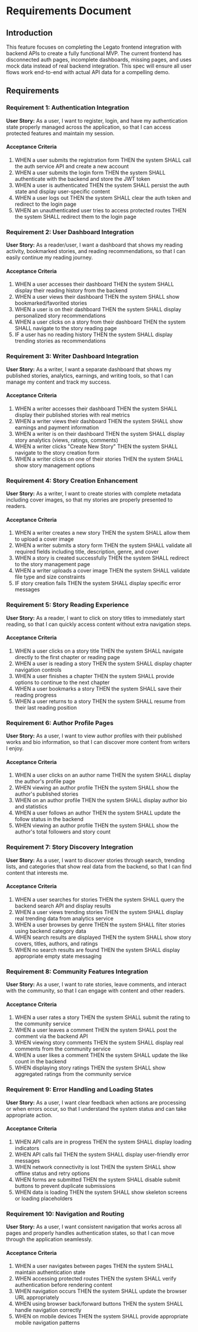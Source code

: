 # Requirements Document

## Introduction

This feature focuses on completing the Legato frontend integration with backend APIs to create a fully functional MVP. The current frontend has disconnected auth pages, incomplete dashboards, missing pages, and uses mock data instead of real backend integration. This spec will ensure all user flows work end-to-end with actual API data for a compelling demo.

## Requirements

### Requirement 1: Authentication Integration

**User Story:** As a user, I want to register, login, and have my authentication state properly managed across the application, so that I can access protected features and maintain my session.

#### Acceptance Criteria

1. WHEN a user submits the registration form THEN the system SHALL call the auth service API and create a new account
2. WHEN a user submits the login form THEN the system SHALL authenticate with the backend and store the JWT token
3. WHEN a user is authenticated THEN the system SHALL persist the auth state and display user-specific content
4. WHEN a user logs out THEN the system SHALL clear the auth token and redirect to the login page
5. WHEN an unauthenticated user tries to access protected routes THEN the system SHALL redirect them to the login page

### Requirement 2: User Dashboard Integration

**User Story:** As a reader/user, I want a dashboard that shows my reading activity, bookmarked stories, and reading recommendations, so that I can easily continue my reading journey.

#### Acceptance Criteria

1. WHEN a user accesses their dashboard THEN the system SHALL display their reading history from the backend
2. WHEN a user views their dashboard THEN the system SHALL show bookmarked/favorited stories
3. WHEN a user is on their dashboard THEN the system SHALL display personalized story recommendations
4. WHEN a user clicks on a story from their dashboard THEN the system SHALL navigate to the story reading page
5. IF a user has no reading history THEN the system SHALL display trending stories as recommendations

### Requirement 3: Writer Dashboard Integration

**User Story:** As a writer, I want a separate dashboard that shows my published stories, analytics, earnings, and writing tools, so that I can manage my content and track my success.

#### Acceptance Criteria

1. WHEN a writer accesses their dashboard THEN the system SHALL display their published stories with real metrics
2. WHEN a writer views their dashboard THEN the system SHALL show earnings and payment information
3. WHEN a writer is on their dashboard THEN the system SHALL display story analytics (views, ratings, comments)
4. WHEN a writer clicks "Create New Story" THEN the system SHALL navigate to the story creation form
5. WHEN a writer clicks on one of their stories THEN the system SHALL show story management options

### Requirement 4: Story Creation Enhancement

**User Story:** As a writer, I want to create stories with complete metadata including cover images, so that my stories are properly presented to readers.

#### Acceptance Criteria

1. WHEN a writer creates a new story THEN the system SHALL allow them to upload a cover image
2. WHEN a writer submits a story form THEN the system SHALL validate all required fields including title, description, genre, and cover
3. WHEN a story is created successfully THEN the system SHALL redirect to the story management page
4. WHEN a writer uploads a cover image THEN the system SHALL validate file type and size constraints
5. IF story creation fails THEN the system SHALL display specific error messages

### Requirement 5: Story Reading Experience

**User Story:** As a reader, I want to click on story titles to immediately start reading, so that I can quickly access content without extra navigation steps.

#### Acceptance Criteria

1. WHEN a user clicks on a story title THEN the system SHALL navigate directly to the first chapter or reading page
2. WHEN a user is reading a story THEN the system SHALL display chapter navigation controls
3. WHEN a user finishes a chapter THEN the system SHALL provide options to continue to the next chapter
4. WHEN a user bookmarks a story THEN the system SHALL save their reading progress
5. WHEN a user returns to a story THEN the system SHALL resume from their last reading position

### Requirement 6: Author Profile Pages

**User Story:** As a user, I want to view author profiles with their published works and bio information, so that I can discover more content from writers I enjoy.

#### Acceptance Criteria

1. WHEN a user clicks on an author name THEN the system SHALL display the author's profile page
2. WHEN viewing an author profile THEN the system SHALL show the author's published stories
3. WHEN on an author profile THEN the system SHALL display author bio and statistics
4. WHEN a user follows an author THEN the system SHALL update the follow status in the backend
5. WHEN viewing an author profile THEN the system SHALL show the author's total followers and story count

### Requirement 7: Story Discovery Integration

**User Story:** As a user, I want to discover stories through search, trending lists, and categories that show real data from the backend, so that I can find content that interests me.

#### Acceptance Criteria

1. WHEN a user searches for stories THEN the system SHALL query the backend search API and display results
2. WHEN a user views trending stories THEN the system SHALL display real trending data from analytics service
3. WHEN a user browses by genre THEN the system SHALL filter stories using backend category data
4. WHEN search results are displayed THEN the system SHALL show story covers, titles, authors, and ratings
5. WHEN no search results are found THEN the system SHALL display appropriate empty state messaging

### Requirement 8: Community Features Integration

**User Story:** As a user, I want to rate stories, leave comments, and interact with the community, so that I can engage with content and other readers.

#### Acceptance Criteria

1. WHEN a user rates a story THEN the system SHALL submit the rating to the community service
2. WHEN a user leaves a comment THEN the system SHALL post the comment via the backend API
3. WHEN viewing story comments THEN the system SHALL display real comments from the community service
4. WHEN a user likes a comment THEN the system SHALL update the like count in the backend
5. WHEN displaying story ratings THEN the system SHALL show aggregated ratings from the community service

### Requirement 9: Error Handling and Loading States

**User Story:** As a user, I want clear feedback when actions are processing or when errors occur, so that I understand the system status and can take appropriate action.

#### Acceptance Criteria

1. WHEN API calls are in progress THEN the system SHALL display loading indicators
2. WHEN API calls fail THEN the system SHALL display user-friendly error messages
3. WHEN network connectivity is lost THEN the system SHALL show offline status and retry options
4. WHEN forms are submitted THEN the system SHALL disable submit buttons to prevent duplicate submissions
5. WHEN data is loading THEN the system SHALL show skeleton screens or loading placeholders

### Requirement 10: Navigation and Routing

**User Story:** As a user, I want consistent navigation that works across all pages and properly handles authentication states, so that I can move through the application seamlessly.

#### Acceptance Criteria

1. WHEN a user navigates between pages THEN the system SHALL maintain authentication state
2. WHEN accessing protected routes THEN the system SHALL verify authentication before rendering content
3. WHEN navigation occurs THEN the system SHALL update the browser URL appropriately
4. WHEN using browser back/forward buttons THEN the system SHALL handle navigation correctly
5. WHEN on mobile devices THEN the system SHALL provide appropriate mobile navigation patterns